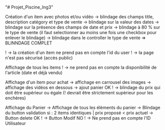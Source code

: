 "# Projet_Piscine_Ing3" 



Création d'un item avec photos et/ou vidéo
    -> blindage des champs title, description catégory et type de vente
    -> blindage sur la valeur des dates
    -> blindage sur la présence des champs de date et prix
    -> blindage à 80 % sur le type de vente (il faut selectionner au moins une fois une checkbox pour enlever le blindage)
    -> blindage dans le controller le type de vente
    => BLINNDAGE COMPLET

  ! -> la création d'un item ne prend pas en compte l'id du user
  ! -> la page n'est pas sécurisé (accès public)
  

Affichage de tous les items
  ! -> ne prend pas en compte la disponibilité de l'article (date et déjà vendu)

Affichage d'un item pour achat
    -> affichage en carrousel des images
    -> affichage des vidéos en dessous
    -> ajout panier OK
  ! -> blindage du prix qui doit être supérieur ou égale (! devrait être strictement supèrieur pour les enchères)

Affichage du Panier
    -> Affichage de tous les élèments du panier
    -> Blindage du button validation si : 2 items identiques | prix proposé < prix actuel
    -> Button delete OK
  ! -> Button Modif NO
  ! -> Ne prend pas en compte l'ID Utilisateur


